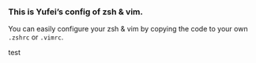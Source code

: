 ### This is Yufei’s config of zsh & vim.

You can easily configure your zsh & vim by copying the code to your own `.zshrc` or `.vimrc`.

test
